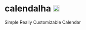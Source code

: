 # calendalha <img alt="@lucashe1997" class="avatar" src="https://avatars3.githubusercontent.com/u/13800300?s=40&amp;v=4" height="20" width="20">
Simple Really Customizable Calendar

